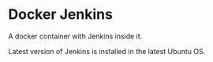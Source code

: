 # Docker Jenkins

A docker container with Jenkins inside it.

Latest version of Jenkins is installed in the latest Ubuntu OS.
